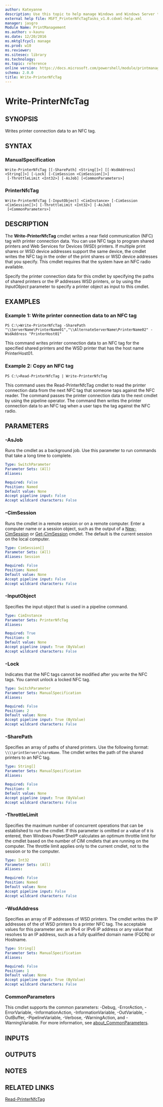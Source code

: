 ```yaml
---
author: Kateyanne
description: Use this topic to help manage Windows and Windows Server technologies with Windows PowerShell.
external help file: MSFT_PrinterNfcTagTasks_v1.0.cdxml-help.xml
manager: jasgro
Module Name: PrintManagement
ms.author: v-kaunu
ms.date: 12/20/2016
ms.mktglfcycl: manage
ms.prod: w10
ms.reviewer: 
ms.sitesec: library
ms.technology: 
ms.topic: reference
online version: https://docs.microsoft.com/powershell/module/printmanagement/write-printernfctag?view=windowsserver2016-ps&wt.mc_id=ps-gethelp
schema: 2.0.0
title: Write-PrinterNfcTag
---
```


# Write-PrinterNfcTag

## SYNOPSIS
Writes printer connection data to an NFC tag.

## SYNTAX

### ManualSpecification
```
Write-PrinterNfcTag [[-SharePath] <String[]>] [[-WsdAddress] <String[]>] [-Lock] [-CimSession <CimSession[]>]
 [-ThrottleLimit <Int32>] [-AsJob] [<CommonParameters>]
```

### PrinterNfcTag
```
Write-PrinterNfcTag [-InputObject] <CimInstance> [-CimSession <CimSession[]>] [-ThrottleLimit <Int32>] [-AsJob]
 [<CommonParameters>]
```

## DESCRIPTION
The **Write-PrinterNfcTag** cmdlet writes a near field communication (NFC) tag with printer connection data.
You can use NFC tags to program shared printers and Web Services for Devices (WSD) printers.
If multiple print shares or WSD device addresses support the same device, the cmdlet writes the NFC tag in the order of the print shares or WSD device addresses that you specify.
This cmdlet requires that the system have an NFC radio available.

Specify the printer connection data for this cmdlet by specifying the paths of shared printers or the IP addresses WSD printers, or by using the *InputObject* parameter to specify a printer object as input to this cmdlet.

## EXAMPLES

### Example 1: Write printer connection data to an NFC tag
```
PS C:\>Write-PrinterNfcTag -SharePath "\\ServerName\PrinterName01","\\AlternateServerName\PrinterName02" -WsdAddress "PrinterHost01"
```

This command writes printer connection data to an NFC tag for the specified shared printers and the WSD printer that has the host name PrinterHost01.

### Example 2: Copy an NFC tag
```
PS C:\>Read-PrinterNfcTag | Write-PrinterNfcTag
```

This command uses the Read-PrinterNfcTag cmdlet to read the printer connection data from the next NFC tag that someone taps against the NFC reader.
The command passes the printer connection data to the next cmdlet by using the pipeline operator.
The command then writes the printer connection data to an NFC tag when a user taps the tag against the NFC radio.

## PARAMETERS

### -AsJob
Runs the cmdlet as a background job. Use this parameter to run commands that take a long time to complete.

```yaml
Type: SwitchParameter
Parameter Sets: (All)
Aliases: 

Required: False
Position: Named
Default value: None
Accept pipeline input: False
Accept wildcard characters: False
```

### -CimSession
Runs the cmdlet in a remote session or on a remote computer.
Enter a computer name or a session object, such as the output of a [New-CimSession](https://go.microsoft.com/fwlink/p/?LinkId=227967) or [Get-CimSession](https://go.microsoft.com/fwlink/p/?LinkId=227966) cmdlet.
The default is the current session on the local computer.

```yaml
Type: CimSession[]
Parameter Sets: (All)
Aliases: Session

Required: False
Position: Named
Default value: None
Accept pipeline input: False
Accept wildcard characters: False
```

### -InputObject
Specifies the input object that is used in a pipeline command.

```yaml
Type: CimInstance
Parameter Sets: PrinterNfcTag
Aliases: 

Required: True
Position: 0
Default value: None
Accept pipeline input: True (ByValue)
Accept wildcard characters: False
```

### -Lock
Indicates that the NFC tags cannot be modified after you write the NFC tags.
You cannot unlock a locked NFC tag.

```yaml
Type: SwitchParameter
Parameter Sets: ManualSpecification
Aliases: 

Required: False
Position: 2
Default value: None
Accept pipeline input: True (ByValue)
Accept wildcard characters: False
```

### -SharePath
Specifies an array of paths of shared printers.
Use the following format: `\\\\printServer\shareName`.
The cmdlet writes the path of the shared printers to an NFC tag.

```yaml
Type: String[]
Parameter Sets: ManualSpecification
Aliases: 

Required: False
Position: 0
Default value: None
Accept pipeline input: True (ByValue)
Accept wildcard characters: False
```

### -ThrottleLimit
Specifies the maximum number of concurrent operations that can be established to run the cmdlet.
If this parameter is omitted or a value of `0` is entered, then Windows PowerShell® calculates an optimum throttle limit for the cmdlet based on the number of CIM cmdlets that are running on the computer.
The throttle limit applies only to the current cmdlet, not to the session or to the computer.

```yaml
Type: Int32
Parameter Sets: (All)
Aliases: 

Required: False
Position: Named
Default value: None
Accept pipeline input: False
Accept wildcard characters: False
```

### -WsdAddress
Specifies an array of IP addresses of WSD printers.
The cmdlet writes the IP addresses of the of WSD printers to a printer NFC tag.
The acceptable values for this parameter are: an IPv4 or IPv6 IP address or any value that resolves to an IP address, such as a fully qualified domain name (FQDN) or Hostname.

```yaml
Type: String[]
Parameter Sets: ManualSpecification
Aliases: 

Required: False
Position: 1
Default value: None
Accept pipeline input: True (ByValue)
Accept wildcard characters: False
```

### CommonParameters
This cmdlet supports the common parameters: -Debug, -ErrorAction, -ErrorVariable, -InformationAction, -InformationVariable, -OutVariable, -OutBuffer, -PipelineVariable, -Verbose, -WarningAction, and -WarningVariable. For more information, see [about_CommonParameters](https://go.microsoft.com/fwlink/?LinkID=113216).

## INPUTS

## OUTPUTS

## NOTES

## RELATED LINKS

[Read-PrinterNfcTag](./Read-PrinterNfcTag.md)

